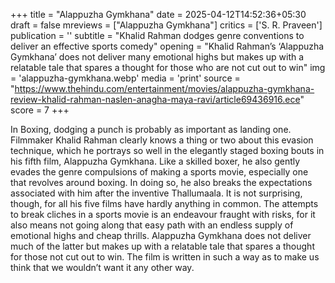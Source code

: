 +++
title = "Alappuzha Gymkhana"
date = 2025-04-12T14:52:36+05:30
draft = false
mreviews = ["Alappuzha Gymkhana"]
critics = ['S. R. Praveen']
publication = ''
subtitle = "Khalid Rahman dodges genre conventions to deliver an effective sports comedy"
opening = "Khalid Rahman’s ‘Alappuzha Gymkhana’ does not deliver many emotional highs but makes up with a relatable tale that spares a thought for those who are not cut out to win"
img = 'alappuzha-gymkhana.webp'
media = 'print'
source = "https://www.thehindu.com/entertainment/movies/alappuzha-gymkhana-review-khalid-rahman-naslen-anagha-maya-ravi/article69436916.ece"
score = 7
+++

In Boxing, dodging a punch is probably as important as landing one. Filmmaker Khalid Rahman clearly knows a thing or two about this evasion technique, which he portrays so well in the elegantly staged boxing bouts in his fifth film, Alappuzha Gymkhana. Like a skilled boxer, he also gently evades the genre compulsions of making a sports movie, especially one that revolves around boxing. In doing so, he also breaks the expectations associated with him after the inventive Thallumaala. It is not surprising, though, for all his five films have hardly anything in common. The attempts to break cliches in a sports movie is an endeavour fraught with risks, for it also means not going along that easy path with an endless supply of emotional highs and cheap thrills. Alappuzha Gymkhana does not deliver much of the latter but makes up with a relatable tale that spares a thought for those not cut out to win. The film is written in such a way as to make us think that we wouldn’t want it any other way.

